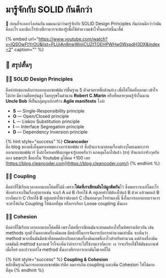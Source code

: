 # มารู้จักกับ SOLID กันดีกว่า

💬 ก่อนที่จะออกวิ่งเล่นกัน ผมแนะนำว่ามารู้จักกับ SOLID Design Principles กันก่อนดีกว่าว่ามันคืออะไร และมีอะไรบ้างที่เราควรจะต้องรู้เพื่อใช้ทำความเข้าใจในคอร์สนี้นะฮั๊ฟ

{% embed url="https://www.youtube.com/watch?v=lQSOwFtYrOU&list=PLUjAn8nwWniiCUZtTOEHPWHw0WxpdH3DX&index=2" caption="" %}

## 🎯 สรุปสั้นๆ

### 👨‍🚀 SOLID Design Principles

คือคำย่อของหลักการออกแบบซอฟต์แวร์พื้นฐาน 5 ตัวตามรายชื่อด้านล่าง เพื่อให้โค้ดที่ออกมา เข้าใจได้ง่าย มีความยืดหยุ่นสูง โดยบุรุษในตำนาน **Robert C.Marin** หรือที่หลายๆคนรู้จักในนาม **Uncle Bob** ที่เป็นกลุ่มบุกเบิกสร้าง **Agile manifesto** ไงล่ะ

* **S** — Single-Responsibility principle
* **O** — Open/Closed principle
* **L** — Liskov Substitution principle
* **I** — Interface Segregation principle
* **D** — Dependency Inversion principle

{% hint style="success" %}
**Cleancoder**  
คือ blog ของหนึ่งในมหาเทพของวงการซอฟต์แวร์ ซึ่งป๋าแกจะมาสอนเรื่องต่างๆโดยเฉพาะการออกแบบซอฟต์แวร์ ซึ่งถ้าใครเคยฟังแกพูดจะรู้เลยครับว่า แกหลุดโลกไปแล้ว \(ฮา\) ป๋าแกเก่งจริงๆครับลอง search ชื่อแกใน Youtube ดูได้ผม +100 เลย  
[https://blog.cleancoder.com](https://blog.cleancoder.com/)
{% endhint %}

### 👨‍🚀 Coupling

คือคำที่ใช้เรียกเวลาออกแบบโค้ดที่ไม่ดี เพราะ**โค้ดที่เราเขียนมันไปผูกติดกัน**ไว้ ซึ่งพอเราจะแก้ไขอะไรซักอย่างจะเป็นเรื่องยุ่งยากเช่น จะแก้ A แต่ B เรียกใช้ A อยู่เลยทำให้ต้องไปแก้ B ด้วย แล้วพอแก้ B เราก็พบว่า C เรียกใช้ B อยู่เลยทำให้เราต้องแก้ C เป็นทอดๆอะไรทำนองนี้ ซึ่งในการออกแบบเราควรจะทำให้เกิด Coupling ให้น้อยที่สุด หรือเราเรียก Loose coupling นั่นเอง

### 👨‍🚀 Cohesion

คือคำที่ใช้เรียกเวลาออกแบบโค้ดที่ดี เพราโค้ดที่เราเขียนมันจะสอดคล้องไปในทิศทางเดียวกัน เช่น methods ทุกตัวในคลาสเครื่องคิดเลข มีหน้าที่ในการจัดการกับการคำนวณเท่านั้น จะเห็นว่า method พวกนั้นมันมีหน้าที่สอดคล้องกับคลาสเครื่องคิดเลขที่เอาไวสำหรับคำนวณ แต่ถ้าเครื่องคิดเลขดันมี method ชงกาแฟ ไรงี้จะเห็นว่าถ้าเราจะไปใช้งานเราก็คงจะ งง ว่าจะเรียกใช้ให้มันชงกาแฟเมื่อไหร่ และถ้าจะแก้ไข method นั้นบางทีเราอาจะหามันไม่เจอก็ได้

{% hint style="success" %}
**Coupling & Cohesion**  
หลักพื้นฐานในการออกแบบซอฟต์แวร์คือ ลดการเกิด coupling และเพิ่ม Cohesion ให้ได้มากที่สุด
{% endhint %}

